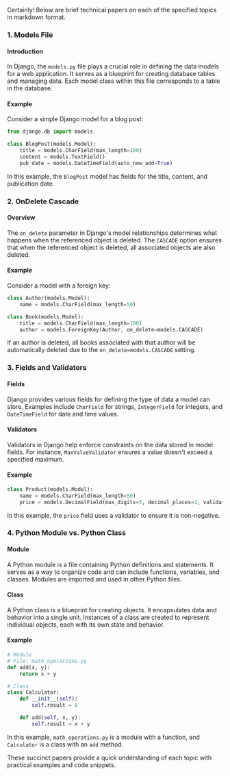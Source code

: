 Certainly! Below are brief technical papers on each of the specified topics in markdown format.

### 1. Models File

#### Introduction
In Django, the `models.py` file plays a crucial role in defining the data models for a web application. It serves as a blueprint for creating database tables and managing data. Each model class within this file corresponds to a table in the database.

#### Example
Consider a simple Django model for a blog post:

```python
from django.db import models

class BlogPost(models.Model):
    title = models.CharField(max_length=100)
    content = models.TextField()
    pub_date = models.DateTimeField(auto_now_add=True)
```

In this example, the `BlogPost` model has fields for the title, content, and publication date.

### 2. OnDelete Cascade

#### Overview
The `on_delete` parameter in Django's model relationships determines what happens when the referenced object is deleted. The `CASCADE` option ensures that when the referenced object is deleted, all associated objects are also deleted.

#### Example
Consider a model with a foreign key:

```python
class Author(models.Model):
    name = models.CharField(max_length=50)

class Book(models.Model):
    title = models.CharField(max_length=100)
    author = models.ForeignKey(Author, on_delete=models.CASCADE)
```

If an author is deleted, all books associated with that author will be automatically deleted due to the `on_delete=models.CASCADE` setting.

### 3. Fields and Validators

#### Fields
Django provides various fields for defining the type of data a model can store. Examples include `CharField` for strings, `IntegerField` for integers, and `DateTimeField` for date and time values.

#### Validators
Validators in Django help enforce constraints on the data stored in model fields. For instance, `MaxValueValidator` ensures a value doesn't exceed a specified maximum.

#### Example
```python
class Product(models.Model):
    name = models.CharField(max_length=50)
    price = models.DecimalField(max_digits=5, decimal_places=2, validators=[MinValueValidator(0)])
```

In this example, the `price` field uses a validator to ensure it is non-negative.

### 4. Python Module vs. Python Class

#### Module
A Python module is a file containing Python definitions and statements. It serves as a way to organize code and can include functions, variables, and classes. Modules are imported and used in other Python files.

#### Class
A Python class is a blueprint for creating objects. It encapsulates data and behavior into a single unit. Instances of a class are created to represent individual objects, each with its own state and behavior.

#### Example
```python
# Module
# File: math_operations.py
def add(x, y):
    return x + y

# Class
class Calculator:
    def __init__(self):
        self.result = 0

    def add(self, x, y):
        self.result = x + y
```

In this example, `math_operations.py` is a module with a function, and `Calculator` is a class with an `add` method.

These succinct papers provide a quick understanding of each topic with practical examples and code snippets.